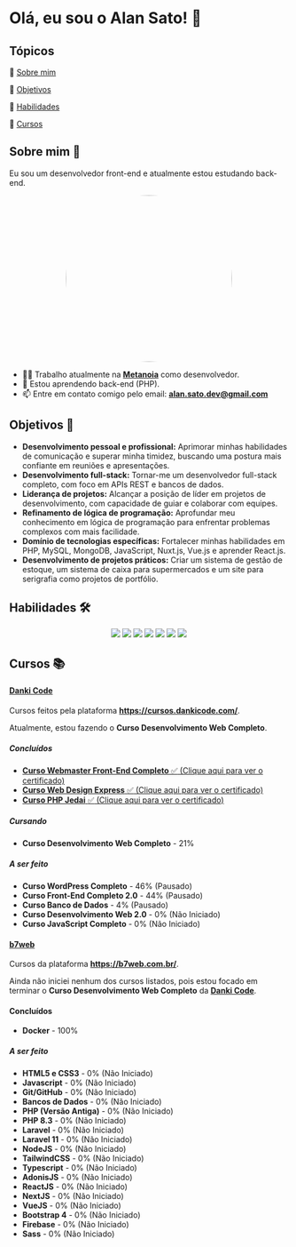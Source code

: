 # Olá, eu sou o Alan Sato! :wave:

## Tópicos

:small_blue_diamond: [Sobre mim](#sobre-mim-rocket)

:small_blue_diamond: [Objetivos](#objetivos-dart)

:small_blue_diamond: [Habilidades](#habilidades-hammer_and_wrench)

:small_blue_diamond: [Cursos](#cursos-books)

## Sobre mim :rocket:

Eu sou um desenvolvedor front-end e atualmente estou estudando back-end.

<p align="center">
<img src="https://i.ibb.co/yY3VB3G/IMG-20240901-WA0250.jpg" style="width: 300px; border-radius: 150px;">
</p>

- :man_technologist: Trabalho atualmente na **[Metanoia](https://www.mtn.com.br/)** como desenvolvedor.
- :brain: Estou aprendendo back-end (PHP).
- :mailbox: Entre em contato comigo pelo email: **alan.sato.dev@gmail.com**

## Objetivos :dart:

- **Desenvolvimento pessoal e profissional:** Aprimorar minhas habilidades de comunicação e superar minha timidez, buscando uma postura mais confiante em reuniões e apresentações.
- **Desenvolvimento full-stack:** Tornar-me um desenvolvedor full-stack completo, com foco em APIs REST e bancos de dados.
- **Liderança de projetos:** Alcançar a posição de líder em projetos de desenvolvimento, com capacidade de guiar e colaborar com equipes.
- **Refinamento de lógica de programação:** Aprofundar meu conhecimento em lógica de programação para enfrentar problemas complexos com mais facilidade.
- **Domínio de tecnologias específicas:** Fortalecer minhas habilidades em PHP, MySQL, MongoDB, JavaScript, Nuxt.js, Vue.js e aprender React.js.
- **Desenvolvimento de projetos práticos:** Criar um sistema de gestão de estoque, um sistema de caixa para supermercados e um site para serigrafia como projetos de portfólio.

## Habilidades :hammer_and_wrench:

<p align="center">
<img  src="https://img.shields.io/badge/HTML5-E34F26?style=for-the-badge&logo=html5&logoColor=white"/>
<img  src="https://img.shields.io/badge/CSS3-004CE8?style=for-the-badge&logo=css3&logoColor=white"/>
<img  src="https://img.shields.io/badge/JAVASCRIPT-F7DF1E?style=for-the-badge&logo=javascript&logoColor=black"/>
<img  src="https://img.shields.io/badge/Vue.js-1A1A1A?style=for-the-badge&logo=vuedotjs&logoColor=4FC08D"/>
<img  src="https://img.shields.io/badge/Nuxt.js-020420?style=for-the-badge&logo=nuxtdotjs&logoColor=00c16a"/>
<img  src="https://img.shields.io/badge/PHP-7B7FB5?style=for-the-badge&logo=php&logoColor=white"/>
<img  src="https://img.shields.io/badge/WORDPRESS-21759B?style=for-the-badge&logo=wordpress&logoColor=white"/>
</p>

## Cursos :books:

#### [Danki Code](https://github.com/al4nn/danki-code)

Cursos feitos pela plataforma **https://cursos.dankicode.com/**.

Atualmente, estou fazendo o **Curso Desenvolvimento Web Completo**.

##### Concluídos 

- [**Curso Webmaster Front-End Completo** :white_check_mark: (Clique aqui para ver o certificado)](https://bit.ly/40GhxmI)
- [**Curso Web Design Express** :white_check_mark: (Clique aqui para ver o certificado)](https://bit.ly/3YL3cDa)
- [**Curso PHP Jedai** :white_check_mark: (Clique aqui para ver o certificado)](https://bit.ly/3Cwr8m2)

##### Cursando

- **Curso Desenvolvimento Web Completo** - 21%

##### A ser feito

- **Curso WordPress Completo** - 46% (Pausado)
- **Curso Front-End Completo 2.0** - 44% (Pausado)
- **Curso Banco de Dados** - 4% (Pausado)
- **Curso Desenvolvimento Web 2.0** - 0% (Não Iniciado)
- **Curso JavaScript Completo** - 0% (Não Iniciado)

#### [b7web](https://github.com/al4nn/b7web)

Cursos da plataforma **https://b7web.com.br/**.

Ainda não iniciei nenhum dos cursos listados, pois estou focado em terminar o **Curso Desenvolvimento Web Completo** da [**Danki Code**](https://github.com/al4nn/danki-code).

#### Concluídos

-   **Docker** - 100%

##### A ser feito

-   **HTML5 e CSS3** - 0% (Não Iniciado)
-   **Javascript** - 0% (Não Iniciado)
-   **Git/GitHub** - 0% (Não Iniciado)
-   **Bancos de Dados** - 0% (Não Iniciado)
-   **PHP (Versão Antiga)** - 0% (Não Iniciado)
-   **PHP 8.3** - 0% (Não Iniciado)
-   **Laravel** - 0% (Não Iniciado)
-   **Laravel 11** - 0% (Não Iniciado)
-   **NodeJS** - 0% (Não Iniciado)
-   **TailwindCSS** - 0% (Não Iniciado)
-   **Typescript** - 0% (Não Iniciado)
-   **AdonisJS** - 0% (Não Iniciado)
-   **ReactJS** - 0% (Não Iniciado)
-   **NextJS** - 0% (Não Iniciado)
-   **VueJS** - 0% (Não Iniciado)
-   **Bootstrap 4** - 0% (Não Iniciado)
-   **Firebase** - 0% (Não Iniciado)
-   **Sass** - 0% (Não Iniciado)
